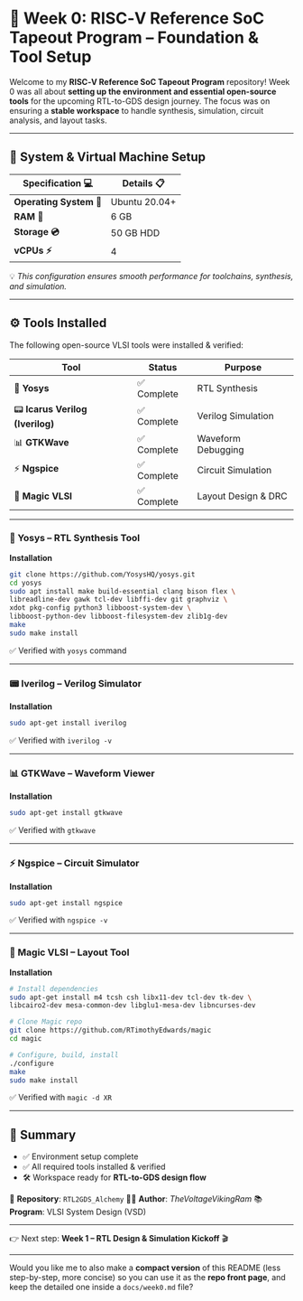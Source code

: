 # 🚀 Week 0: RISC‑V Reference SoC Tapeout Program – Foundation & Tool Setup

Welcome to my **RISC‑V Reference SoC Tapeout Program** repository!
Week 0 was all about **setting up the environment and essential open-source tools** for the upcoming RTL-to-GDS design journey.
The focus was on ensuring a **stable workspace** to handle synthesis, simulation, circuit analysis, and layout tasks.

---

## 🎯 System & Virtual Machine Setup

| Specification 💻        | Details 📋    |
| ----------------------- | ------------- |
| **Operating System 🐧** | Ubuntu 20.04+ |
| **RAM 💾**              | 6 GB          |
| **Storage 💿**          | 50 GB HDD     |
| **vCPUs ⚡**             | 4             |

💡 *This configuration ensures smooth performance for toolchains, synthesis, and simulation.*

---

## ⚙️ Tools Installed

The following open-source VLSI tools were installed & verified:

| Tool                             | Status     | Purpose             |
| -------------------------------- | ---------- | ------------------- |
| 🧠 **Yosys**                     | ✅ Complete | RTL Synthesis       |
| 📟 **Icarus Verilog (Iverilog)** | ✅ Complete | Verilog Simulation  |
| 📊 **GTKWave**                   | ✅ Complete | Waveform Debugging  |
| ⚡ **Ngspice**                    | ✅ Complete | Circuit Simulation  |
| 🎨 **Magic VLSI**                | ✅ Complete | Layout Design & DRC |

---

### 🧠 Yosys – RTL Synthesis Tool

**Installation**

```bash
git clone https://github.com/YosysHQ/yosys.git
cd yosys
sudo apt install make build-essential clang bison flex \
libreadline-dev gawk tcl-dev libffi-dev git graphviz \
xdot pkg-config python3 libboost-system-dev \
libboost-python-dev libboost-filesystem-dev zlib1g-dev
make
sudo make install
```

✅ Verified with `yosys` command

---

### 📟 Iverilog – Verilog Simulator

**Installation**

```bash
sudo apt-get install iverilog
```

✅ Verified with `iverilog -v`

---

### 📊 GTKWave – Waveform Viewer

**Installation**

```bash
sudo apt-get install gtkwave
```

✅ Verified with `gtkwave`

---

### ⚡ Ngspice – Circuit Simulator

**Installation**

```bash
sudo apt-get install ngspice
```

✅ Verified with `ngspice -v`

---

### 🎨 Magic VLSI – Layout Tool

**Installation**

```bash
# Install dependencies
sudo apt-get install m4 tcsh csh libx11-dev tcl-dev tk-dev \
libcairo2-dev mesa-common-dev libglu1-mesa-dev libncurses-dev

# Clone Magic repo
git clone https://github.com/RTimothyEdwards/magic
cd magic

# Configure, build, install
./configure
make
sudo make install
```

✅ Verified with `magic -d XR`

---

## 🎉 Summary

* ✅ Environment setup complete
* ✅ All required tools installed & verified
* 🛠️ Workspace ready for **RTL-to-GDS design flow**

📂 **Repository**: `RTL2GDS_Alchemy`
👨‍💻 **Author**: *TheVoltageVikingRam*
📚 **Program**: VLSI System Design (VSD)

---

👉 Next step: **Week 1 – RTL Design & Simulation Kickoff** 🎬

---

Would you like me to also make a **compact version** of this README (less step-by-step, more concise) so you can use it as the **repo front page**, and keep the detailed one inside a `docs/week0.md` file?
